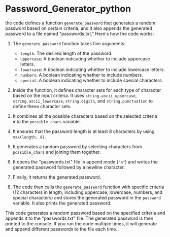 # Password_Generator_python

the code defines a function `generate_password` that generates a random password based on certain criteria, and it also appends the generated password to a file named "passwords.txt." Here's how the code works:


1. The `generate_password` function takes five arguments:
   - `length`: The desired length of the password.
   - `uppercase`: A boolean indicating whether to include uppercase letters.
   - `lowercase`: A boolean indicating whether to include lowercase letters.
   - `numbers`: A boolean indicating whether to include numbers.
   - `special`: A boolean indicating whether to include special characters.

2. Inside the function, it defines character sets for each type of character based on the input criteria. It uses `string.ascii_uppercase`, `string.ascii_lowercase`, `string.digits`, and `string.punctuation` to define these character sets.

3. It combines all the possible characters based on the selected criteria into the `possible_chars` variable.

4. It ensures that the password length is at least 8 characters by using `max(length, 8)`.

5. It generates a random password by selecting characters from `possible_chars` and joining them together.

6. It opens the "passwords.txt" file in append mode (`"a"`) and writes the generated password followed by a newline character.

7. Finally, it returns the generated password.

8. The code then calls the `generate_password` function with specific criteria (12 characters in length, including uppercase, lowercase, numbers, and special characters) and stores the generated password in the `password` variable. It also prints the generated password.

This code generates a random password based on the specified criteria and appends it to the "passwords.txt" file. The generated password is then printed to the console. If you run the code multiple times, it will generate and append different passwords to the file each time.
